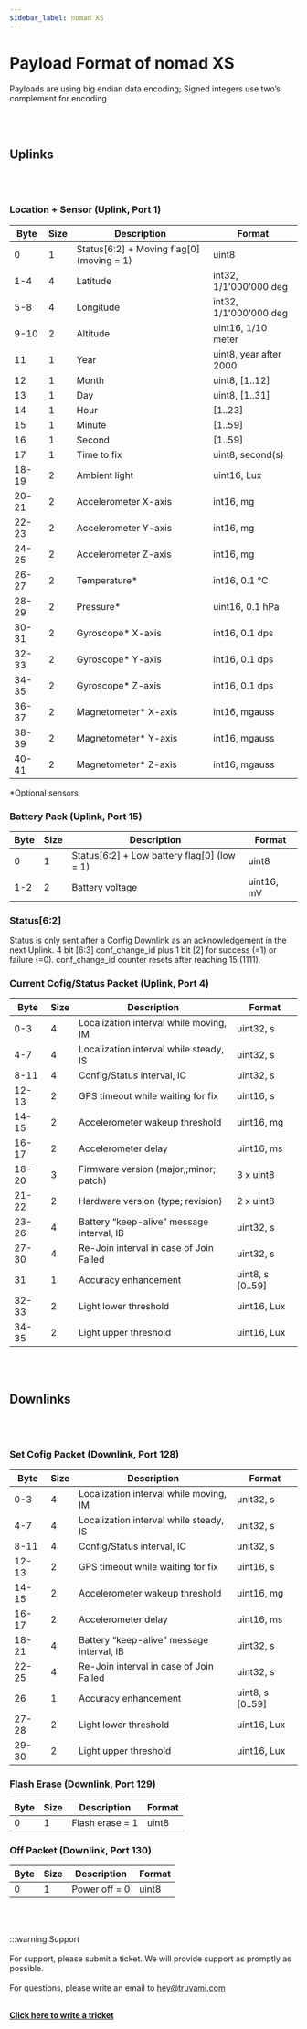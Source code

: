 ```yaml
---
sidebar_label: nomad XS
---
```


# Payload Format of nomad XS
Payloads are using big endian data encoding; Signed integers use two’s complement for encoding.

<br></br>
## Uplinks
<br></br>

### Location + Sensor (Uplink, Port 1)

| Byte  | Size | Description                               | Format                 |
|-------|------|-------------------------------------------|------------------------|
| 0     | 1    | Status[6:2] + Moving flag[0] (moving = 1) | uint8                  |
| 1-4   | 4    | Latitude                                  | int32, 1/1’000’000 deg |
| 5-8   | 4    | Longitude                                 | int32, 1/1’000’000 deg |
| 9-10  | 2    | Altitude                                  | uint16, 1/10 meter    |
| 11    | 1    | Year                                      | uint8, year after 2000 |
| 12    | 1    | Month                                     | uint8, [1..12]         |
| 13    | 1    | Day                                       | uint8, [1..31]         |
| 14    | 1    | Hour                                      | [1..23]                |
| 15    | 1    | Minute                                    | [1..59]                |
| 16    | 1    | Second                                    | [1..59]                |
| 17    | 1    | Time to fix                               | uint8, second(s)       |
| 18-19 | 2    | Ambient light                             | uint16, Lux            |
| 20-21 | 2    | Accelerometer X-axis                      | int16, mg              |
| 22-23 | 2    | Accelerometer Y-axis                      | int16, mg              |
| 24-25 | 2    | Accelerometer Z-axis                      | int16, mg              |
| 26-27 | 2    | Temperature*                              | int16, 0.1 °C          |
| 28-29 | 2    | Pressure*                                 | uint16, 0.1 hPa        |
| 30-31 | 2    | Gyroscope* X-axis                         | int16, 0.1 dps         |
| 32-33 | 2    | Gyroscope* Y-axis                         | int16, 0.1 dps         |
| 34-35 | 2    | Gyroscope* Z-axis                         | int16, 0.1 dps         |
| 36-37 | 2    | Magnetometer* X-axis                      | int16, mgauss          |
| 38-39 | 2    | Magnetometer* Y-axis                      | int16, mgauss          |
| 40-41 | 2    | Magnetometer* Z-axis                      | int16, mgauss          |

*Optional sensors

### Battery Pack (Uplink, Port 15)

| Byte  | Size | Description                                 | Format      |
|-------|------|---------------------------------------------|-------------|
| 0     | 1    | Status[6:2] + Low battery flag[0] (low = 1)               | uint8       |
| 1-2     | 2    | Battery voltage            | uint16, mV       |


### Status[6:2]

Status is only sent after a Config Downlink as an acknowledgement in the next Uplink.
4 bit [6:3] conf_change_id plus 1 bit [2] for success (=1) or failure (=0).
conf_change_id counter resets after reaching 15 (1111).


### Current Cofig/Status Packet (Uplink, Port 4)

| Byte  | Size | Description                               | Format           |
|-------|------|-------------------------------------------|------------------|
| 0-3   | 4    | Localization interval while moving, IM    | uint32, s        |
| 4-7   | 4    | Localization interval while steady, IS    | uint32, s        |
| 8-11  | 4    | Config/Status interval, IC                | uint32, s        |
| 12-13 | 2    | GPS timeout while waiting for fix         | uint16, s        |
| 14-15 | 2    | Accelerometer wakeup threshold            | uint16, mg       |
| 16-17 | 2    | Accelerometer delay                       | uint16, ms       |
| 18-20 | 3    | Firmware version (major,;minor; patch)    | 3 x uint8        |
| 21-22 | 2    | Hardware version (type; revision)         | 2 x uint8        |
| 23-26 | 4    | Battery “keep-alive” message interval, IB | uint32, s        |
| 27-30 | 4    | Re-Join interval in case of Join Failed   | uint32, s        |
| 31    | 1    | Accuracy enhancement                      | uint8, s [0..59] |
| 32-33 | 2    | Light lower threshold                     | uint16, Lux           |
| 34-35 | 2    | Light upper threshold                     | uint16, Lux           |

<br></br>
## Downlinks
<br></br>

### Set Cofig Packet (Downlink, Port 128)

| Byte  | Size | Description                               | Format           |
|-------|------|-------------------------------------------|------------------|
| 0-3   | 4    | Localization interval while moving, IM    | unit32, s        |
| 4-7   | 4    | Localization interval while steady, IS    | unit32, s        |
| 8-11  | 4    | Config/Status interval, IC                | unit32, s        |
| 12-13 | 2    | GPS timeout while waiting for fix         | uint16, s        |
| 14-15 | 2    | Accelerometer wakeup threshold            | uint16, mg       |
| 16-17 | 2    | Accelerometer delay                       | uint16, ms       |
| 18-21 | 4    | Battery “keep-alive” message interval, IB | uint32, s        |
| 22-25 | 4    | Re-Join interval in case of Join Failed   | uint32, s        |
| 26    | 1    | Accuracy enhancement                      | uint8, s [0..59] |
| 27-28 | 2    | Light lower threshold                     | uint16, Lux      |
| 29-30 | 2    | Light upper threshold                     | uint16, Lux      |

### Flash Erase (Downlink, Port 129)

| Byte  | Size | Description                                 | Format      |
|-------|------|---------------------------------------------|-------------|
| 0     | 1    | Flash erase = 1               | uint8       |

### Off Packet (Downlink, Port 130)

| Byte  | Size | Description                                 | Format      |
|-------|------|---------------------------------------------|-------------|
| 0     | 1    | Power off = 0                 | uint8       |



<br></br>

:::warning Support 
<br></br>
For support, please submit a ticket. We will provide support as promptly as possible. <br></br>
For questions, please write an email to hey@truvami.com <br></br>

[**Click here to write a tricket**](https://truvami.com/service-request/)